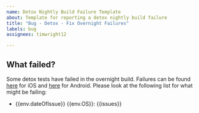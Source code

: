 ```yaml
---
name: Detox Nightly Build Failure Template
about: Template for reporting a detox nightly build failure
title: "Bug - Detox - Fix Overnight Failures"
labels: bug 
assignees: timwright12

---
```


## What failed? <!-- General overview of what happened and where it happened -->
Some detox tests have failed in the overnight build. Failures can be found [here](https://github.com/department-of-veterans-affairs/va-mobile-app/actions/workflows/e2e_ios.yml) for iOS and [here](https://github.com/department-of-veterans-affairs/va-mobile-app/actions/workflows/e2e_android.yml) for Android. Please look at the following list for what might be failing:

- {{env.dateOfIssue}} {{env.OS}}: {{issues}}


